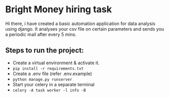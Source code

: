 # Bright Money hiring task

Hi there, i have created a basic automation application for data analysis using django. It analyses your csv file on certain parameters and sends you a periodic mail after every 5 mins.

## Steps to run the project:
-   Create a virtual environment & activate it.
-   `pip install -r requirements.txt`
-   Create a .env file (refer .env.example)
-   `python manage.py runserver`
-   Start your celery in a separate terminal
-   `celery -A task worker -l info -B`
